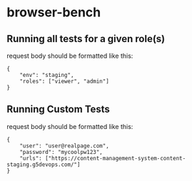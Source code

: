 # browser-bench

## Running all tests for a given role(s)

request body should be formatted like this:

```
{
    "env": "staging",
    "roles": ["viewer", "admin"]
}
```

## Running Custom Tests

request body should be formatted like this:

```
{
    "user": "user@realpage.com",
    "password": "mycoolpw123",
    "urls": ["https://content-management-system-content-staging.g5devops.com/"]
}
```